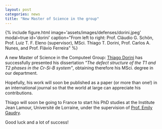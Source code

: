 ```yaml
---
layout: post
categories: news
title: "New Master of Science in the group"
---
```


<div class="col-md-5 float-left mr-2">
{% include figure.html image='assets/images/defenses/dorini.jpeg' modal=true id='dorini' caption="From left to right: Prof. Cláudio G. Schön, Prof. Luiz T. F. Eleno (supervisor), MSci. Thiago T. Dorini, Prof. Carlos A. Nunes, and Prof. Flávio Ferreira" %}
</div>

A new Master of Science in the Computeel Group: [Thiago Dorini]({{site.baseurl}}/team/DoriniThiago.html) has successfully presented his dissertation *"The defect structure of the T1 and T2 phases in the Cr-Si-B system"*, obtaining therefore his MSci. degree in our department.

Hopefully, his work will soon be published as a paper (or more than one!) in an international journal so that the world at large can appreciate his contributions.

Thiago will soon be going to France to start his PhD studies at the Institute Jean Lamour, Université de Lorraine, under the supervision of [Prof. Emily Gaudry](http://emiliegaudry.perso.univ-lorraine.fr/).

Good luck and a lot of success!
